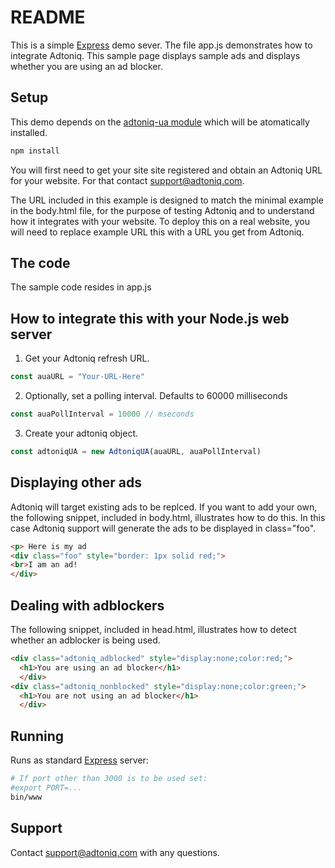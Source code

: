 # README #
This is a simple [Express](https://expressjs.com) demo sever. The file app.js demonstrates how to integrate Adtoniq. This sample page displays sample ads and displays whether you are using an ad blocker.

## Setup ##

This demo depends on the [adtoniq-ua module](https://www.npmjs.com/package/adtoniq-ua) which will be atomatically installed.
```bash
npm install
```
You will first need to get your site site registered and obtain an Adtoniq URL for your website. For that contact support@adtoniq.com.

The URL included in this example is designed to match the minimal example in the body.html file, for the purpose of testing Adtoniq and to understand how it integrates with your website. To deploy this on a real website, you will need to replace example URL this with a URL you get from Adtoniq.

## The code ##

The sample code resides in app.js

## How to integrate this with your Node.js web server ##

1. Get your Adtoniq refresh URL.
```js
const auaURL = "Your-URL-Here"
```
2. Optionally, set a polling interval. Defaults to 60000 milliseconds
```js
const auaPollInterval = 10000 // mseconds
```
3. Create your adtoniq object.
```js
const adtoniqUA = new AdtoniqUA(auaURL, auaPollInterval)
```

## Displaying other ads ##
Adtoniq will target existing ads to be replced. If you want to add your own, the following snippet, included in body.html, illustrates how to do this. In this case Adtoniq support will generate the ads to be displayed in class="foo".
```html
<p> Here is my ad
<div class="foo" style="border: 1px solid red;">
<br>I am an ad!
</div>
```

## Dealing with adblockers ##
The following snippet, included in head.html, illustrates how to detect whether an adblocker is being used.
```html
<div class="adtoniq_adblocked" style="display:none;color:red;">
  <h1>You are using an ad blocker</h1>
  </div>
<div class="adtoniq_nonblocked" style="display:none;color:green;">
  <h1>You are not using an ad blocker</h1>
  </div>
```

## Running ##

Runs as standard [Express](https://expressjs.com) server:

```bash
# If port other than 3000 is to be used set:
#export PORT=...
bin/www
```

## Support ##
Contact support@adtoniq.com with any questions.
